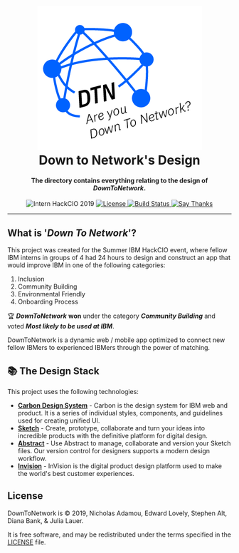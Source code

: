 <h1 align="center">
  <br>
  <a href="https://github.com/nicholasadamou/DownToNetwork"><img src="../data/images/logo.png" alt="Logo"></a>
  <br>
  Down to Network's Design
  <br>
</h1>

<h4 align="center">The directory contains everything relating to the design of <em>DownToNetwork</em>.</h4>

<p align="center">
	<img src="https://img.shields.io/badge/hackathon-Intern%20HackCIO%202019-orange" alt="Intern HackCIO 2019">
  <a href="https://github.com/nicholasadamou/DownToNetwork/blob/master/LICENSE.txt">
      <img src="https://img.shields.io/badge/license-GPLv3-blue.svg?style=flat-square" alt="License">
  </a>
  <a href="https://travis-ci.org/nicholasadamou/DownToNetwork">
      <img src="https://img.shields.io/travis/nicholasadamou/DownToNetwork/master.svg?style=flat-square" alt="Build Status">
  </a>
  <a href="https://saythanks.io/to/NicholasAdamou">
      <img src="https://img.shields.io/badge/say-thanks-ff69b4.svg" alt="Say Thanks">
  </a>
</p>

---

## What is '_Down To Network_'?

This project was created for the Summer IBM HackCIO event, where fellow IBM interns in groups of 4 had 24 hours to design and construct an app that would improve IBM in one of the following categories:

1. Inclusion
2. Community Building
3. Environmental Friendly
4. Onboarding Process

🏆 **_DownToNetwork_** **won** under the category **_Community Building_** and voted **_Most likely to be used at IBM_**.

DownToNetwork is a dynamic web / mobile app optimized to connect new fellow IBMers to experienced IBMers through the power of matching.

## 📚 The Design Stack

This project uses the following technologies:

- [**Carbon Design System**](https://carbondesignsystem.com) - Carbon is the design system for IBM web and product. It is a series of individual styles, components, and guidelines used for creating unified UI.
- [**Sketch**](https://www.sketch.com/) - Create, prototype, collaborate and turn your ideas into incredible products with the definitive platform for digital design.
- [**Abstract**](https://www.abstract.com/) - Use Abstract to manage, collaborate and version your Sketch files. Our version control for designers supports a modern design workflow.
- [**Invision**](https://www.invisionapp.com/) - InVision is the digital product design platform used to make the world's best customer experiences.

## License

DownToNetwork is © 2019, Nicholas Adamou, Edward Lovely, Stephen Alt, Diana Bank, & Julia Lauer.

It is free software, and may be redistributed under the terms specified in the [LICENSE] file.

[license]: LICENSE
